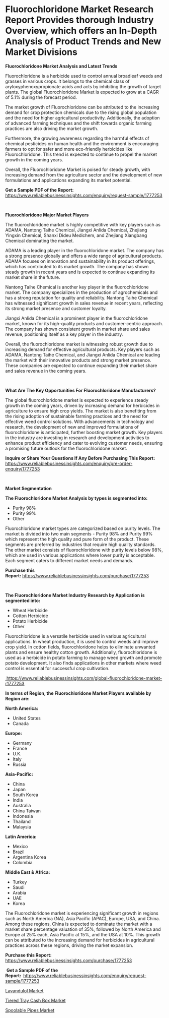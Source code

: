 <p><h1>Fluorochloridone Market Research Report Provides thorough Industry Overview, which offers an In-Depth Analysis of Product Trends and New Market Divisions</h1></p><p><strong>Fluorochloridone Market Analysis and Latest Trends</strong></p>
<p><p>Fluorochloridone is a herbicide used to control annual broadleaf weeds and grasses in various crops. It belongs to the chemical class of aryloxyphenoxypropionate acids and acts by inhibiting the growth of target plants. The global Fluorochloridone Market is expected to grow at a CAGR of 5.1% during the forecast period. </p><p>The market growth of Fluorochloridone can be attributed to the increasing demand for crop protection chemicals due to the rising global population and the need for higher agricultural productivity. Additionally, the adoption of advanced farming techniques and the shift towards organic farming practices are also driving the market growth. </p><p>Furthermore, the growing awareness regarding the harmful effects of chemical pesticides on human health and the environment is encouraging farmers to opt for safer and more eco-friendly herbicides like Fluorochloridone. This trend is expected to continue to propel the market growth in the coming years.</p><p>Overall, the Fluorochloridone Market is poised for steady growth, with increasing demand from the agriculture sector and the development of new formulations and applications expanding its market potential.</p></p>
<p><strong>Get a Sample PDF of the Report:&nbsp;</strong> <a href="https://www.reliablebusinessinsights.com/enquiry/request-sample/1777253">https://www.reliablebusinessinsights.com/enquiry/request-sample/1777253</a></p>
<p>&nbsp;</p>
<p><strong>Fluorochloridone Major Market Players</strong></p>
<p><p>The fluorochloridone market is highly competitive with key players such as ADAMA, Nantong Taihe Chemical, Jiangxi Anlida Chemical, Zhejiang Yingxin Chemical, Shanxi Dideu Medichem, and Zhejiang Xiangbang Chemical dominating the market.</p><p>ADAMA is a leading player in the fluorochloridone market. The company has a strong presence globally and offers a wide range of agricultural products. ADAMA focuses on innovation and sustainability in its product offerings, which has contributed to its market growth. The company has shown steady growth in recent years and is expected to continue expanding its market share in the future.</p><p>Nantong Taihe Chemical is another key player in the fluorochloridone market. The company specializes in the production of agrochemicals and has a strong reputation for quality and reliability. Nantong Taihe Chemical has witnessed significant growth in sales revenue in recent years, reflecting its strong market presence and customer loyalty.</p><p>Jiangxi Anlida Chemical is a prominent player in the fluorochloridone market, known for its high-quality products and customer-centric approach. The company has shown consistent growth in market share and sales revenue, positioning itself as a key player in the industry.</p><p>Overall, the fluorochloridone market is witnessing robust growth due to increasing demand for effective agricultural products. Key players such as ADAMA, Nantong Taihe Chemical, and Jiangxi Anlida Chemical are leading the market with their innovative products and strong market presence. These companies are expected to continue expanding their market share and sales revenue in the coming years.</p></p>
<p>&nbsp;</p>
<p><strong>What Are The Key Opportunities For Fluorochloridone Manufacturers?</strong></p>
<p><p>The global fluorochloridone market is expected to experience steady growth in the coming years, driven by increasing demand for herbicides in agriculture to ensure high crop yields. The market is also benefiting from the rising adoption of sustainable farming practices and the need for effective weed control solutions. With advancements in technology and research, the development of new and improved formulations of fluorochloridone is anticipated, further boosting market growth. Key players in the industry are investing in research and development activities to enhance product efficiency and cater to evolving customer needs, ensuring a promising future outlook for the fluorochloridone market.</p></p>
<p><strong>Inquire or Share Your Questions If Any Before Purchasing This Report:</strong> <a href="https://www.reliablebusinessinsights.com/enquiry/pre-order-enquiry/1777253">https://www.reliablebusinessinsights.com/enquiry/pre-order-enquiry/1777253</a></p>
<p>&nbsp;</p>
<p><strong>Market Segmentation</strong></p>
<p><strong>The Fluorochloridone Market Analysis by types is segmented into:</strong></p>
<p><ul><li>Purity 98%</li><li>Purity 99%</li><li>Other</li></ul></p>
<p><p>Fluorochloridone market types are categorized based on purity levels. The market is divided into two main segments - Purity 98% and Purity 99% which represent the high quality and pure form of the product. These segments are preferred by industries that require high quality standards. The other market consists of fluorochloridone with purity levels below 98%, which are used in various applications where lower purity is acceptable. Each segment caters to different market needs and demands.</p></p>
<p><strong>Purchase this Report:&nbsp;</strong><a href="https://www.reliablebusinessinsights.com/purchase/1777253">https://www.reliablebusinessinsights.com/purchase/1777253</a></p>
<p>&nbsp;</p>
<p><strong>The Fluorochloridone Market Industry Research by Application is segmented into:</strong></p>
<p><ul><li>Wheat Herbicide</li><li>Cotton Herbicide</li><li>Potato Herbicide</li><li>Other</li></ul></p>
<p><p>Fluorochloridone is a versatile herbicide used in various agricultural applications. In wheat production, it is used to control weeds and improve crop yield. In cotton fields, fluorochloridone helps to eliminate unwanted plants and ensure healthy cotton growth. Additionally, fluorochloridone is used as a herbicide in potato farming to manage weed growth and promote potato development. It also finds applications in other markets where weed control is essential for successful crop cultivation.</p></p>
<p><a href="https://www.reliablebusinessinsights.com/global-fluorochloridone-market-r1777253">&nbsp;https://www.reliablebusinessinsights.com/global-fluorochloridone-market-r1777253</a></p>
<p><strong>In terms of Region, the Fluorochloridone Market Players available by Region are:</strong></p>
<p>
    <p> <strong> North America: </strong>
        <ul>
            <li>United States</li>
            <li>Canada</li>
        </ul>
        </p> 
    <p> <strong> Europe: </strong>
        <ul>
            <li>Germany</li>
            <li>France</li>
            <li>U.K.</li>
            <li>Italy</li>
            <li>Russia</li>
        </ul>
        </p> 
    <p> <strong> Asia-Pacific: </strong>
        <ul>
            <li>China</li>
            <li>Japan</li>
            <li>South Korea</li>
            <li>India</li>
            <li>Australia</li>
            <li>China Taiwan</li>
            <li>Indonesia</li>
            <li>Thailand</li>
            <li>Malaysia</li>
        </ul>
        </p> 
    <p> <strong> Latin America: </strong>
        <ul>
            <li>Mexico</li>
            <li>Brazil</li>
            <li>Argentina Korea</li>
            <li>Colombia</li>
        </ul>
        </p> 
    <p> <strong> Middle East & Africa: </strong>
        <ul>
            <li>Turkey</li>
            <li>Saudi</li>
            <li>Arabia</li>
            <li>UAE</li>
            <li>Korea</li>
        </ul>
    </p>
    </p>
<p><p>The Fluorochloridone market is experiencing significant growth in regions such as North America (NA), Asia Pacific (APAC), Europe, USA, and China. Among these regions, China is expected to dominate the market with a market share percentage valuation of 35%, followed by North America and Europe at 25% each, Asia Pacific at 15%, and the USA at 10%. This growth can be attributed to the increasing demand for herbicides in agricultural practices across these regions, driving the market expansion.</p></p>
<p><strong>Purchase this Report: </strong><a href="https://www.reliablebusinessinsights.com/purchase/1777253">https://www.reliablebusinessinsights.com/purchase/1777253</a></p>
<p>&nbsp;<strong>Get a Sample PDF of the Report:&nbsp;&nbsp;</strong><a href="https://www.reliablebusinessinsights.com/enquiry/request-sample/1777253">https://www.reliablebusinessinsights.com/enquiry/request-sample/1777253</a></p>
<p><strong></strong></p>
<p><p><a href="https://github.com/yoshih12/Market-Research-Report-List-3/blob/main/lavandulol-market.md">Lavandulol Market</a></p><p><a href="https://view.publitas.com/reportprime-1/tiered-tray-cash-box-market-trends-and-analysis-opportunities-and-challenges-for-future-growth-2024-2031/">Tiered Tray Cash Box Market</a></p><p><a href="https://github.com/castoriffic/Market-Research-Report-List-5/blob/main/spoolable-pipes-market.md">Spoolable Pipes Market</a></p></p>